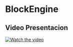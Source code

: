 # BlockEngine


## Video Presentacion

[![Watch the video](https://img.youtube.com/vi/T-D1KVIuvjA/maxresdefault.jpg)](https://www.youtube.com/watch?v=vFjXKOXdgGo)
